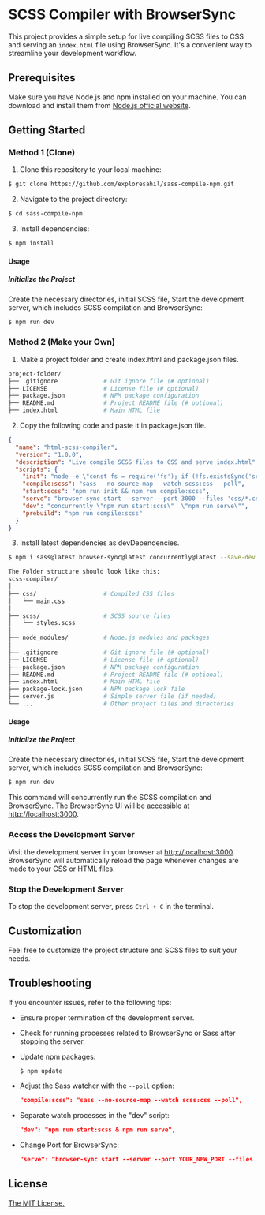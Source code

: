 # SCSS Compiler with BrowserSync

This project provides a simple setup for live compiling SCSS files to CSS and serving an `index.html` file using BrowserSync. It's a convenient way to streamline your development workflow.

## Prerequisites

Make sure you have Node.js and npm installed on your machine. You can download and install them from [Node.js official website](https://nodejs.org/).

## Getting Started

### Method 1 (Clone)

1. Clone this repository to your local machine:

```bash
$ git clone https://github.com/exploresahil/sass-compile-npm.git
```

2. Navigate to the project directory:

```bash
$ cd sass-compile-npm
```

3. Install dependencies:

```bash
$ npm install
```

#### Usage

##### Initialize the Project

Create the necessary directories, initial SCSS file, Start the development server, which includes SCSS compilation and BrowserSync:

```bash
$ npm run dev
```

### Method 2 (Make your Own)

1. Make a project folder and create index.html and package.json files.

```bash
project-folder/
├── .gitignore             # Git ignore file (# optional)
├── LICENSE                # License file (# optional)
├── package.json           # NPM package configuration
├── README.md              # Project README file (# optional)
├── index.html             # Main HTML file
```

2. Copy the following code and paste it in package.json file.

```json
{
  "name": "html-scss-compiler",
  "version": "1.0.0",
  "description": "Live compile SCSS files to CSS and serve index.html",
  "scripts": {
    "init": "node -e \"const fs = require('fs'); if (!fs.existsSync('scss')) { fs.mkdirSync('scss'); } if (!fs.existsSync('scss/styles.scss')) { fs.writeFileSync('scss/styles.scss', ''); }\"",
    "compile:scss": "sass --no-source-map --watch scss:css --poll",
    "start:scss": "npm run init && npm run compile:scss",
    "serve": "browser-sync start --server --port 3000 --files 'css/*.css, *.html'",
    "dev": "concurrently \"npm run start:scss\"  \"npm run serve\"",
    "prebuild": "npm run compile:scss"
  }
}
```

3. Install latest dependencies as devDependencies.

```bash
$ npm i sass@latest browser-sync@latest concurrently@latest --save-dev
```

```bash
The Folder structure should look like this:
scss-compiler/
│
├── css/                   # Compiled CSS files
│   └── main.css
│
├── scss/                  # SCSS source files
│   └── styles.scss
│
├── node_modules/          # Node.js modules and packages
│
├── .gitignore             # Git ignore file (# optional)
├── LICENSE                # License file (# optional)
├── package.json           # NPM package configuration
├── README.md              # Project README file (# optional)
├── index.html             # Main HTML file
├── package-lock.json      # NPM package lock file
├── server.js              # Simple server file (if needed)
└── ...                    # Other project files and directories
```

#### Usage

##### Initialize the Project

Create the necessary directories, initial SCSS file, Start the development server, which includes SCSS compilation and BrowserSync:

```bash
$ npm run dev
```

This command will concurrently run the SCSS compilation and BrowserSync. The BrowserSync UI will be accessible at [http://localhost:3000](http://localhost:3000).

### Access the Development Server

Visit the development server in your browser at [http://localhost:3000](http://localhost:3000). BrowserSync will automatically reload the page whenever changes are made to your CSS or HTML files.

### Stop the Development Server

To stop the development server, press `Ctrl + C` in the terminal.

## Customization

Feel free to customize the project structure and SCSS files to suit your needs.

## Troubleshooting

If you encounter issues, refer to the following tips:

- Ensure proper termination of the development server.
- Check for running processes related to BrowserSync or Sass after stopping the server.
- Update npm packages:

  ```bash
  $ npm update
  ```

- Adjust the Sass watcher with the `--poll` option:
  ```json
  "compile:scss": "sass --no-source-map --watch scss:css --poll",
  ```
- Separate watch processes in the "dev" script:
  ```json
  "dev": "npm run start:scss & npm run serve",
  ```
- Change Port for BrowserSync:
  ```json
  "serve": "browser-sync start --server --port YOUR_NEW_PORT --files 'css/*.css, *.html'",
  ```

## License

[The MIT License.](https://opensource.org/licenses/MIT)

